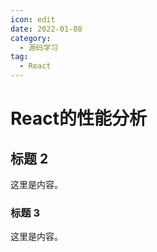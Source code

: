 ```yaml
---
icon: edit
date: 2022-01-08
category:
  - 源码学习
tag:
  - React
---
```


# React的性能分析

## 标题 2

这里是内容。

### 标题 3

这里是内容。
